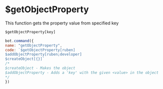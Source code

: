 # $getObjectProperty

This function gets the property value from specified key

```javascript
$getObjectProperty[key]
```

```javascript
bot.command({
name: "getObjectProperty",
code: `$getObjectProperty[ruben]
$addObjectProperty[ruben;developer]
$createObject[{}]`
/*
$createObject - Makes the object
$addObjectProperty - Adds a 'key' with the given <value> in the object
*/
})
```

